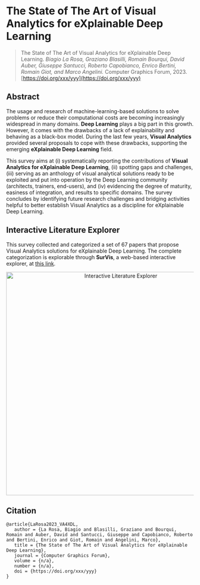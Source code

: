 # The State of The Art of Visual Analytics for eXplainable Deep Learning

> The State of The Art of Visual Analytics for eXplainable Deep Learning. _Biagio La Rosa, Graziano Blasilli, Romain Bourqui, David Auber, Giuseppe Santucci, Roberto Capobianco, Enrico Bertini, Romain Giot, and Marco Angelini._ Computer Graphics Forum, 2023. [https://doi.org/xxx/yyy](https://doi.org/xxx/yyy)


## Abstract

The usage and research of machine-learning-based solutions to solve problems or reduce their computational costs are becoming increasingly widespread in many domains. **Deep Learning** plays a big part in this growth. However, it comes with the drawbacks of a lack of explainability and behaving as a black-box model. During the last few years, **Visual Analytics** provided several proposals to cope with these drawbacks, supporting the emerging **eXplainable Deep Learning** field. 

This survey aims at (i) systematically reporting the contributions of **Visual Analytics for eXplainable Deep Learning**, (ii) spotting gaps and challenges, (iii) serving as an anthology of visual analytical solutions ready to be exploited and put into operation by the Deep Learning community (architects, trainers, end-users), and (iv) evidencing the degree of maturity, easiness of integration, and results to specific domains. The survey concludes by identifying future research challenges and bridging activities helpful to better establish Visual Analytics as a discipline for eXplainable Deep Learning.

## Interactive Literature Explorer

This survey collected and categorized a set of 67 papers that propose Visual Analytics solutions for eXplainable Deep Learning. The complete categorization is explorable through **SurVis**, a web-based interactive explorer, at [this link](https://aware-diag-sapienza.github.io/VA4XDL/survis).

<p align="center"">
    <a href="https://aware-diag-sapienza.github.io/VA4XDL/survis">
        <img alt="Interactive Literature Explorer" src="https://aware-diag-sapienza.github.io/VA4XDL/survis/screenshot.png" width="600">
    </a>
</p>


## Citation
 ```
@article{LaRosa2023_VA4XDL,
    author = {La Rosa, Biagio and Blasilli, Graziano and Bourqui, Romain and Auber, David and Santucci, Giuseppe and Capobianco, Roberto and Bertini, Enrico and Giot, Romain and Angelini, Marco},
    title = {The State of The Art of Visual Analytics for eXplainable Deep Learning},
    journal = {Computer Graphics Forum},
    volume = {n/a},
    number = {n/a},
    doi = {https://doi.org/xxx/yyy}
}
```


